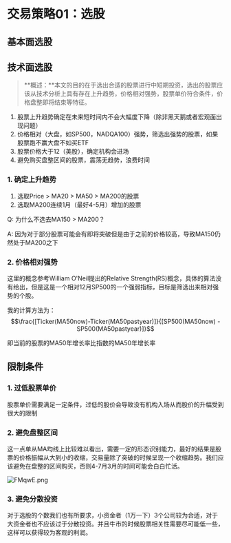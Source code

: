 # 交易策略01：选股

## 基本面选股

## 技术面选股

> **概述：**本文的目的在于选出合适的股票进行中短期投资，选出的股票应该从技术分析上具有存在上升趋势，价格相对强势，股票单价符合条件，价格盘整即将结束等特征。

1. 股票上升趋势确定在未来短时间内不会大幅度下降（除非黑天鹅或者宏观面出现问题）
2. 价格相对（大盘，如SP500，NADQA100）强势，筛选出强势的股票，如果股票跑不赢大盘不如买ETF
3. 股票价格大于12（美股），确定机构会进场
4. 避免购买盘整区间的股票，震荡无趋势，浪费时间

### 1. 确定上升趋势

1. 选取Price > MA20 > MA50 > MA200的股票
2. 选取MA200连续1月（最好4-5月）增加的股票

Q: 为什么不选去MA150 > MA200？

A: 因为对于部分股票可能会有即将突破但是由于之前的价格较高，导致MA150仍然处于MA200之下

### 2. 价格相对强势

这里的概念参考William O'Neil提出的Relative Strength(RS)概念，具体的算法没有给出，但是这是一个相对12月SP500的一个强弱指标，目标是筛选出来相对强势的个股。

我的计算方法为：$$\frac{[Ticker(MA50now)-Ticker(MA50pastyear)]}{[SP500(MA50now) - SP500(MA50pastyear)]}$$

即当前的股票的MA50年增长率比指数的MA50年增长率

##  限制条件

### 1. 过低股票单价

股票单价需要满足一定条件，过低的股价会导致没有机构入场从而股价的升幅受到很大的限制

### 2. 避免盘整区间

这一点单从MA均线上比较难以看出，需要一定的形态识别能力，最好的结果是股票的价格振幅从大到小的收缩，交易量除了突破的时候呈现一个收缩趋势。我们应该避免在盘整的区间购买，否则4-7月3月的时间可能会白白忙活。

![FMqwE.png](https://s1.328888.xyz/2022/07/31/FMqwE.png)

### 3. 避免分散投资

对于选股的个数我们也有所要求，小资金者（1万一下）3个公司较为合适，对于大资金者也不应该过于分散投资。并且牛市的时候股票相关性需要尽可能低一些，这样可以获得较为客观的利润。





